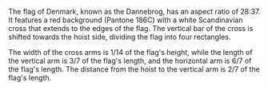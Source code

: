 The flag of Denmark, known as the Dannebrog, has an aspect ratio of 28:37. It features a red background (Pantone 186C) with a white Scandinavian cross that extends to the edges of the flag. The vertical bar of the cross is shifted towards the hoist side, dividing the flag into four rectangles.

The width of the cross arms is 1/14 of the flag's height, while the length of the vertical arm is 3/7 of the flag's length, and the horizontal arm is 6/7 of the flag's length. The distance from the hoist to the vertical arm is 2/7 of the flag's length.